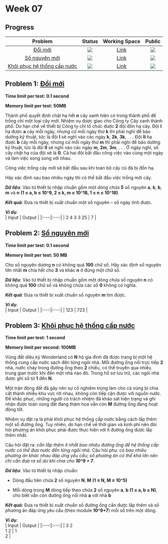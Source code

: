 # Week 07

## Progress
| Problem | Status | Working Space | Public |
|:---:|:---:|:--:|:--:|
| [Đổi mới](https://khmt.uit.edu.vn/wecode/cs112.2021/assignment/5/8) | ![](https://img.shields.io/badge/-Accepted-brightgreen) | [Link]() | ![](https://img.shields.io/badge/-YES-brightgreen)   
| [Số nguyên mới](https://khmt.uit.edu.vn/wecode/cs112.2021/assignment/5/15) | ![](https://img.shields.io/badge/-Accepted-brightgreen) | [Link]()  | ![](https://img.shields.io/badge/-YES-brightgreen)    
| [Khôi phục hệ thống cấp nước](https://khmt.uit.edu.vn/wecode/cs112.2021/assignment/5/5) | ![](https://img.shields.io/badge/-Accepted-brightgreen) | [Link]() | ![](https://img.shields.io/badge/-YES-brightgreen)    

## Problem 1: [Đổi mới](https://khmt.uit.edu.vn/wecode/cs112.2021/assignment/5/8)
**Time limit per test: 0.1 second**   

**Memory limit per test: 50MB**   
   
Thành phố quyết định chặt hạ hết **n** cây xanh hiện có trong thành phố để trồng chỉ một loại cây mới. Nhiệm vụ được giao cho Công ty Cây xanh thành phố. Do hạn chế về thiết bị Công ty chỉ tổ chức được **2** đội đốn hạ cây. Đội **I** hạ được **a** cây mỗi ngày, nhưng cứ mối ngày thứ **k** thì phải nghỉ để bảo dưỡng kỹ thuật, tức là đội **I** sẽ nghỉ vào các ngày **k**, **2k**, **3k**, . . . Đội **II** hạ được **b** cây mỗi ngày, nhưng cứ mỗi ngày thứ **m** thì phải nghỉ để bảo dưỡng kỹ thuật, tức là đội **II** sẽ nghỉ vào các ngày **m**, **2m**, **3m**, . . . Ở ngày nghỉ, số cây chặt hạ của đội sẽ là **0**. Cả hai đội bắt đầu công việc vào cùng một ngày và làm việc song song với nhau.   

Công việc trồng cây mới sẽ bắt đầu sau khi toàn bộ cây cũ đã bị đốn hạ.   

Hãy xác định sau bao nhiêu ngày thì có thể bắt đầu việc trồng mới cây.   

***Dữ liệu***: Vào từ thiết bị nhập chuẩn gồm một dòng chứa **5** số nguyên **a**, **k**, **b**, **m** và **n** **(1 ≤ a, b ≤ 10^9, 2 ≤ k, m ≤ 10^18, 1 ≤ n ≤ 10^18)**.   

***Kết quả***: Đưa ra thiết bị xuất chuẩn một số nguyên – số ngày tính được.     

***Ví dụ***:    
| Input | Output |
|:---:|:---:|
| 2 4 3 3 25 | 7 |


## Problem 2: [Số nguyên mới](https://khmt.uit.edu.vn/wecode/cs112.2021/assignment/5/15)   
**Time limit per test: 0.1 second**     

**Memory limit per test: 50 MB**    

Cho số nguyên dương **n** có không quá **100** chữ số. Hãy xác định số nguyên lớn nhất **m** chia hết cho **3** và khác **n** ở đúng một chữ số.   

***Dữ liệu***: Vào từ thiết bị nhập chuẩn gồm một dòng chứa số nguyên **n** có không quá **100** chữ số và không chứa các số **0** không có nghĩa.   

***Kết quả***: Đưa ra thiết bị xuất chuẩn số nguyên **m** tìm được.    

***Ví dụ***:    
| Input | Output |
|:---:|:---:|
| 123 | 723 |

## Problem 3: [Khôi phục hệ thống cấp nước](https://khmt.uit.edu.vn/wecode/cs112.2021/assignment/5/5)
**Time limit per test: 1 second**    

**Memory limit per second: 100MB**    

Vùng đất diệu kỳ Wonderland có **N** hộ gia đình đã được trang bị một hệ thống cung cấp nước sạch đến từng ngôi nhà. Mỗi đường ống nối trực tiếp **2** nhà, nước chảy trong đường ống theo **2** chiều, có thể truyền qua nhiều trung gian trước khi đến một nhà nào đó. Trong hồ sơ lưu trữ, các ngôi nhà được ghi số từ **1** đến **N**.     

Một trận động đất đã gây nên sự cố nghiêm trọng làm cho cả vùng bị chia cắt thành nhiều khu vực rời nhau, không còn tiếp cận được với nguồn nước. Để khắc phục, những người có trách nhiệm đã khảo sát hiện trạng và ghi nhận được toàn vùng đất đang thảm họa vẫn còn **M** đường ống đang hoạt động tốt.   

Nhiệm vụ đặt ra là phải khôi phục hệ thống cấp nước bằng cách lắp thêm một số đường ống. Tuy nhiên, do hạn chế về thời gian và kinh phí nên đòi hỏi phương án khôi phục phải được thực hiện với ít đường ống được lắp thêm nhất.    

Câu hỏi đặt ra: *cần lắp thêm ít nhất bao nhiêu đường ống để hệ thống cấp nước có thể đưa nước đến từng ngôi nhà*. 
Câu hỏi phụ: *có bao nhiêu phương án khác nhau đáp ứng yêu cầu; số phương án có thể khá lớn nên chỉ cần đưa ra số dư khi chia cho **10^9 + 7***.

***Dữ liệu***: Vào từ thiết bị nhập chuẩn:      

  - Dòng đầu tiên chứa **2** số nguyên **N**, **M** **(1 ≤ N, M  ≤ 10^5)**    

  - Mỗi dòng trong **M** dòng tiếp theo chứa **2** số nguyên **a**, **b** **(1 ≤ a, b ≤ N)**, cho biết vẫn còn đường ống nối nhà **a** với nhà **b**    

***Kết quả***: Đưa ra thiết bị xuất chuẩn số đường ống cần được lắp thêm và số phương án đáp ứng yêu cầu (theo module **10^9+7**) mỗi số trên một dòng.     

***Ví dụ***:    
| Input | Output |
|:---:|:---:|
| 3 2 <br/> 1 2 | 1 <br/> 2 |


